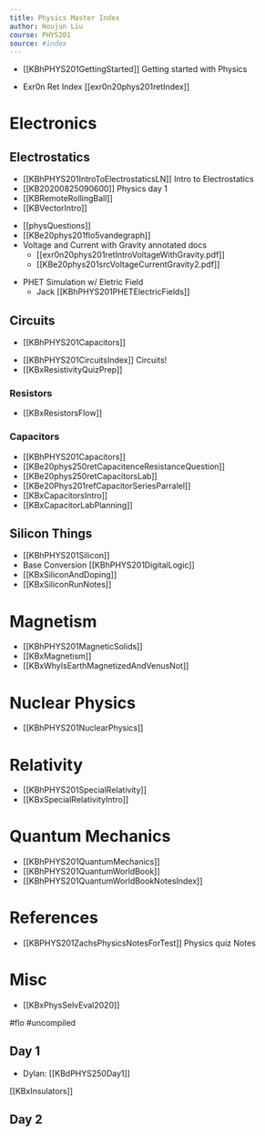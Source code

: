 ```yaml
---
title: Physics Master Index
author: Houjun Liu
course: PHYS201
source: #index
---
```


* [[KBhPHYS201GettingStarted]] Getting started with Physics
- Exr0n Ret Index [[exr0n20phys201retIndex]]
 
# Electronics
## Electrostatics
* [[KBhPHYS201IntroToElectrostaticsLN]] Intro to Electrostatics
* [[KB20200825090600]] Physics day 1
* [[KBRemoteRollingBall]]
* [[KBVectorIntro]]
- [[physQuestions]]
- [[KBe20phys201flo5vandegraph]]
- Voltage and Current with Gravity annotated docs
	- [[exr0n20phys201retIntroVoltageWithGravity.pdf]]
	- [[KBe20phys201srcVoltageCurrentGravity2.pdf]]
 * PHET Simulation w/ Eletric Field
     * Jack [[KBhPHYS201PHETElectricFields]]
	 
## Circuits
- [[KBhPHYS201Capacitors]] 
* [[KBhPHYS201CircuitsIndex]] Circuits!
* [[KBxResistivityQuizPrep]]

### Resistors
- [[KBxResistorsFlow]]


### Capacitors
- [[KBhPHYS201Capacitors]]
- [[KBe20phys250retCapacitenceResistanceQuestion]]
- [[KBe20phys250retCapacitorsLab]]
- [[KBe20Phys201refCapacitorSeriesParralel]]
- [[KBxCapacitorsIntro]]
- [[KBxCapacitorLabPlanning]]

## Silicon Things
- [[KBhPHYS201Silicon]]
- Base Conversion [[KBhPHYS201DigitalLogic]]
- [[KBxSiliconAndDoping]]
- [[KBxSiliconRunNotes]]

# Magnetism
- [[KBhPHYS201MagneticSolids]]
- [[KBxMagnetism]]
- [[KBxWhyIsEarthMagnetizedAndVenusNot]]

# Nuclear Physics
- [[KBhPHYS201NuclearPhysics]] 

# Relativity
- [[KBhPHYS201SpecialRelativity]] 
- [[KBxSpecialRelativityIntro]]

# Quantum Mechanics
- [[KBhPHYS201QuantumMechanics]]
- [[KBhPHYS201QuantumWorldBook]]
- [[KBhPHYS201QuantumWorldBookNotesIndex]]

# References
* [[KBPHYS201ZachsPhysicsNotesForTest]] Physics quiz Notes

# Misc 
* [[KBxPhysSelvEval2020]]


#flo  #uncompiled

## Day 1
- Dylan: [[KBdPHYS250Day1]]

[[KBxInsulators]]


## Day 2





